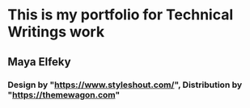 # This is my portfolio for Technical Writings work
## Maya Elfeky

### Design by "https://www.styleshout.com/", Distribution by "https://themewagon.com"
